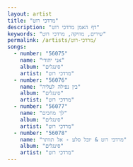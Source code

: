 ```yaml
---
layout: artist
title: "מרדכי רוט"
description: "דף האמן מרדכי רוט"
keywords: "שירים, מוזיקה, מרדכי רוט"
permalink: /artists/מרדכי-רוט/
songs:
  - number: "56075"
    name: "אני יהודי"
    album: "סינגלים"
    artist: "מרדכי רוט"
  - number: "56076"
    name: "בין נפילה לעליה"
    album: "סינגלים"
    artist: "מרדכי רוט"
  - number: "56077"
    name: "לך מחכים"
    album: "סינגלים"
    artist: "מרדכי רוט"
  - number: "56078"
    name: "מרדכי רוט & יובל סלע - אל תוותר"
    album: "סינגלים"
    artist: "מרדכי רוט"
---
```

